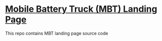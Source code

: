 # [Mobile Battery Truck (MBT) Landing Page](https://mbt.muhammadirfani.dev)

This repo contains MBT landing page source code
